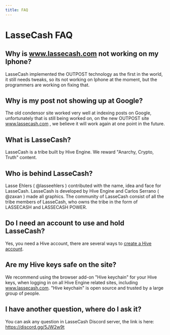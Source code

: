 ```yaml
---
title: FAQ
---
```


# LasseCash FAQ

## <span id="What_is_lassecash">Why is www.lassecash.com not working on my Iphone?</span>
LasseCash implemented the OUTPOST technology as the first in the world, it still needs tweaks, so its not working on Iphone at the moment, but the programmers are working on fixing that.

## <span id="What_is_lassecash">Why is my post not showing up at Google?</span>
The old condensor site worked very well at indexing posts on Google, unfortunately that is still being worked on, on the new OUTPOST site www.lassecash.com , we believe it will work again at one point in the future.

## <span id="What_is_lassecash">What is LasseCash?</span>
LasseCash is a tribe built by Hive Engine. We reward "Anarchy, Crypto, Truth" content.

## <span id="Who_is_behind_lassecash">Who is behind LasseCash?</span>
Lasse Ehlers ( @lasseehlers ) contributed with the name, idea and face for LasseCash. LasseCash is developed by Hive Engine and Carlos Serrano ( @zaxan ) made all graphics. The community of LasseCash consist of all the tribe members of LasseCash, who owns the tribe in the form of LASSECASH and LASSECASH POWER.

## <span id="Do_I_need_wallet">Do I need an account to use and hold LasseCash?</span>
Yes, you need a Hive account, there are several ways to [create a Hive account](https://signup.hive.io).

## <span of="hive_keys_safe">Are my Hive keys safe on the site? </span>
We recommend using the browser add-on "Hive keychain" for your Hive keys, when logging in on all Hive Engine related sites, including www.lassecash.com. "Hive keychain" is open source and trusted by a large group of people.

## <span id="Do_you_have_discord">I have another question, where do I ask it? </span>
You can ask any question in LasseCash Discord server, the link is here: https://discord.gg/5JW2w9t
